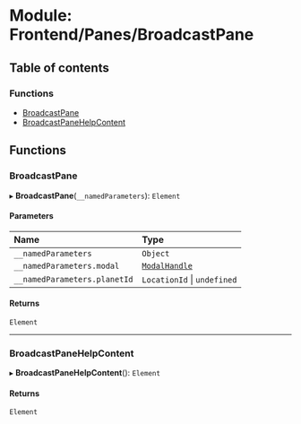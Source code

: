 # Module: Frontend/Panes/BroadcastPane

## Table of contents

### Functions

- [BroadcastPane](Frontend_Panes_BroadcastPane.md#broadcastpane)
- [BroadcastPaneHelpContent](Frontend_Panes_BroadcastPane.md#broadcastpanehelpcontent)

## Functions

### BroadcastPane

▸ **BroadcastPane**(`__namedParameters`): `Element`

#### Parameters

| Name                         | Type                                                                   |
| :--------------------------- | :--------------------------------------------------------------------- |
| `__namedParameters`          | `Object`                                                               |
| `__namedParameters.modal`    | [`ModalHandle`](../interfaces/Frontend_Views_ModalPane.ModalHandle.md) |
| `__namedParameters.planetId` | `LocationId` \| `undefined`                                            |

#### Returns

`Element`

---

### BroadcastPaneHelpContent

▸ **BroadcastPaneHelpContent**(): `Element`

#### Returns

`Element`
